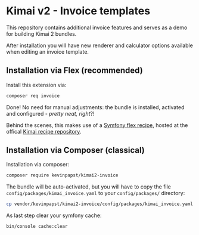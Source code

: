 # Kimai v2 - Invoice templates

This repository contains additional invoice features and serves as a demo for building Kimai 2 bundles.

After installation you will have new renderer and calculator options available when editing an invoice template.

## Installation via Flex (recommended)

Install this extension via:
```bash
composer req invoice
``` 

Done! No need for manual adjustments: the bundle is installed, activated and configured - _pretty neat, right_?!

Behind the scenes, this makes use of a [Symfony flex recipe](https://github.com/kimai/recipes/tree/master/kevinpapst/kimai2-invoice/0.1), hosted at the offical [Kimai recipe repository](https://github.com/kimai/recipes).

## Installation via Composer (classical)

Installation via composer:
```bash
composer require kevinpapst/kimai2-invoice
``` 

The bundle will be auto-activated, but you will have to copy the file `config/packages/kimai_invoice.yaml` to your `config/packages/` directory:
```bash
cp vendor/kevinpapst/kimai2-invoice/config/packages/kimai_invoice.yaml config/packages/
``` 

As last step clear your symfony cache:
```bash
bin/console cache:clear
```
